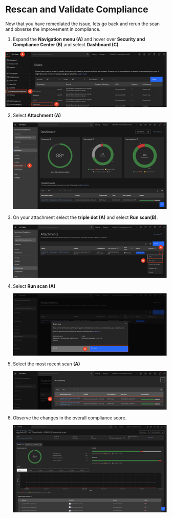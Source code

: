 # Rescan and Validate Compliance 

Now that you have remediated the issue, lets go back and rerun the scan and obverse the improvement in compliance.

1. Expand the **Navigation menu (A)** and hover over **Security and Compliance Center (B)** and select **Dashboard (C)**. <br>

![alt text](../images/2.4.1-n.png)

2. Select **Attachment (A)**

    ![alt text](../images/2.4.2-n.png)

3. On your attachment select the **triple dot (A)** and select **Run scan(B)**.

    ![alt text](../images/2.4.3-n.png)

4. Select **Run scan (A)**

    ![alt text](../images/2.4.44-n.png)

5. Select the most recent scan **(A)**

    ![alt text](../images/2.4.5-n.png)

6. Observe the changes in the overall compliance score.

    ![alt text](../images/2.4.6-n.png)